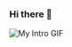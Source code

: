 ### Hi there 👋

<script src="https://embed.github.com/view/3d/skalnik/secret-bear-clip/master/stl/clip.stl"></script>

![My Intro GIF](https://giphy.com/gifs/3d-physics-math-4TbivGhf5P7xpufbHW)
<!--
**akashprakash12/akashprakash12** is a ✨ _special_ ✨ repository because its `README.md` (this file) appears on your GitHub profile.

Here are some ideas to get you started:

- 🔭 I’m currently working on ...
- 🌱 I’m currently learning ...
- 👯 I’m looking to collaborate on ...
- 🤔 I’m looking for help with ...
- 💬 Ask me about ...
- 📫 How to reach me: ...
- 😄 Pronouns: ...
- ⚡ Fun fact: ...
-->

